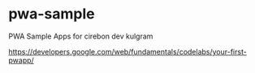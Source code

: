 # pwa-sample

PWA Sample Apps for cirebon dev kulgram 

https://developers.google.com/web/fundamentals/codelabs/your-first-pwapp/
